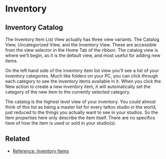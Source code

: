 # Inventory

## Inventory Catalog

The Inventory Item List View actually has three view variants. The Catalog View, Uncategorized View, and the Inventory View. These are accessible from the view selector in the Home Tab of the ribbon.  The catalog view is where we'll begin, as it is the default view, and most useful for adding new items.

On the left hand side of the inventory item list view you'll see a list of your inventory categories. Much like folders on your PC, you can click through each category to see the inventory items available in it. When you click the New action to create a new inventory item, it will automatically set the category of the new item to the currently selected category.

The catalog is the highest level view of your inventory. You could almost think of this list as being a master list for every tattoo studio in the world, just reduced to the things you actually want to see in your studios. So the item properties here only describe the item itself. There are no specifics here of how the item is used or sold in your studio(s).

## Related

- [Reference: Inventory Items](../inventory/inventory-items.md)